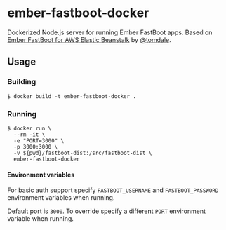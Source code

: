 # ember-fastboot-docker

Dockerized Node.js server for running Ember FastBoot apps. Based on [Ember FastBoot for AWS Elastic Beanstalk](https://github.com/tomdale/ember-fastboot-elastic-beanstalk) by [@tomdale](https://github.com/tomdale).

## Usage

### Building

```
$ docker build -t ember-fastboot-docker .
```

### Running

```
$ docker run \
  --rm -it \
  -e "PORT=3000" \
  -p 3000:3000 \
  -v ${pwd}/fastboot-dist:/src/fastboot-dist \
  ember-fastboot-docker
```

#### Environment variables

For basic auth support specify `FASTBOOT_USERNAME` and `FASTBOOT_PASSWORD` environment variables when running.

Default port is `3000`. To override specify a different `PORT` environment variable when running.
